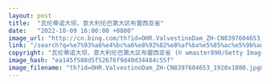 ```yaml
---
layout: post
title:  "瓦伦蒂诺大坝，意大利伦巴第大区布雷西亚省"
date:   "2022-10-09 16:00:00 +0800"
image_url: "http://cn.bing.com/th?id=OHR.ValvestinoDam_ZH-CN8397604653_1920x1080.jpg&rf=LaDigue_1920x1080.jpg&pid=hp"
link: "/search?q=%e7%93%a6%e4%bc%a6%e8%92%82%e8%af%ba%e5%85%ac%e5%9b%ad&form=hpcapt&mkt=zh-cn"
copyright: "瓦伦蒂诺大坝，意大利伦巴第大区布雷西亚省 (© wmaster890/Getty Images)"
image_hash: "ea145f588d5f52676f9d40d34484c55f"
image_filename: "th?id=OHR.ValvestinoDam_ZH-CN8397604653_1920x1080.jpg&rf=LaDigue_1920x1080.jpg&pid=hp"
---
```

